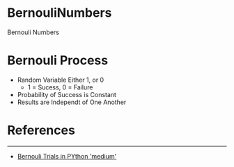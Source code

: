 # BernouliNumbers
Bernouli Numbers

# Bernouli Process
- Random Variable Either 1, or 0
    - 1 = Sucess, 0 = Failure
- Probability of Success is Constant 
- Results are Independt of One Another 


# References
---
- [Bernouli Trials in PYthon 'medium'](https://medium.com/analytics-vidhya/bernoulli-trials-in-python-60759b5e0702)

